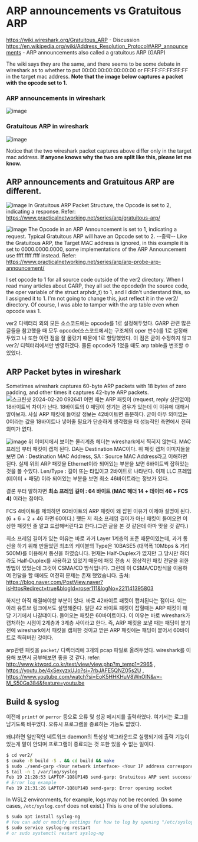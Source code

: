 # ARP announcements vs Gratuitous ARP
https://wiki.wireshark.org/Gratuitous_ARP - Discussion
https://en.wikipedia.org/wiki/Address_Resolution_Protocol#ARP_announcements - ARP announcements also called a gratuitous ARP (GARP)

The wiki says they are the same, and there seems to be some debate in wireshark as to whether to put 00:00:00:00:00:00:00 or FF:FF:FF:FF:FF:FF in the target mac address.
**Note that the image below captures a packet with the opcode set to 1.**
### ARP announcements in wireshark
![image](https://github.com/cryptogus/Gratuitous-ARP/assets/60291830/dbdd53b0-2c0e-4355-afed-4daef3af638b)
### Gratuitous ARP in wireshark
![image](https://github.com/cryptogus/Gratuitous-ARP/assets/60291830/b85e66ba-1467-4aa4-b16f-d12d7504e7f7)

Notice that the two wireshark packet captures above differ only in the target mac address. **If anyone knows why the two are split like this, please let me know.**

## ARP announcements and Gratuitous ARP are different.
![image](https://github.com/cryptogus/Gratuitous-ARP/assets/60291830/6f0333b7-12f1-4ecc-9ae8-b9fad76479f9)
In Gratuitous ARP Packet Structure, the Opcode is set to 2, indicating a response. Refer: https://www.practicalnetworking.net/series/arp/gratuitous-arp/

![image](https://github.com/cryptogus/Gratuitous-ARP/assets/60291830/cfb12980-ab01-4af6-8107-1cf1d636165e)
The Opcode in an ARP Announcement is set to 1, indicating a request. Typical Gratuitous ARP will have an Opcode set to 2.
--중략--
Like the Gratuitous ARP, the Target MAC address is ignored, in this example it is set to 0000.0000.0000, some implementations of the ARP Announcement use ffff.ffff.ffff instead.
Refer: https://www.practicalnetworking.net/series/arp/arp-probe-arp-announcement/

I set opcode to 1 for all source code outside of the ver2 directory. When I read many articles about GARP, they all set the opcode(In the source code, the oper variable of the struct arphdr_t) to 1, and I didn't understand this, so I assigned it to 1. I'm not going to change this, just reflect it in the ver2/ directory. Of course, I was able to tamper with the arp table even when opcode was 1.

ver2 디렉터리 외의 모든 소스코드에는 opcode를 1로 설정해두었다. GARP 관련 많은 글들을 참고했을 때 모두 opcode(소스코드에서는 구조체의 oper 변수)를 1로 설정해두었고 나 또한 이런 점을 잘 몰랐기 때문에 1로 할당했었다. 이 점은 굳이 수정하지 않고 ver2/ 디렉터리에서만 반영하겠다. 물론 opcode가 1었을 때도 arp table을 변조할 수 있었다.
## ARP Packet bytes in wireshark
Sometimes wireshark captures 60-byte ARP packets with 18 bytes of zero padding, and other times it captures 42-byte ARP packets.
![스크린샷 2024-02-20 092641](https://github.com/cryptogus/Gratuitous-ARP/assets/60291830/390828ed-4dff-4f3a-8d04-41a7e2cab91b)
어떤 때는 ARP 패킷이 (request, reply 상관없이) 18바이트씩 차이가 난다. 18바이트의 0 패딩이 생기는 경우가 있는데 이 이유에 대해서 알아보자. 사실 ARP 패킷에 들어갈 정보는 42바이트면 충분하다. 굳이 아무 의미없는 0이라는 값을 18바이트나 넣어줄 필요가 단순하게 생각했을 때 성능적인 측면에서 전혀 의미가 없다.


![image](https://github.com/cryptogus/Gratuitous-ARP/assets/60291830/630e7f58-90e1-4ec5-a214-feed0c9f805f)
위 이미지에서 보이는 물리계층 헤더는 wireshark에서 찍히지 않는다. MAC 프레임 부터 패킷이 캡처 된다. DA는 Destination MAC이다. 위 패킷 캡처 이미지들을 보면  DA : Destination MAC Address, SA : Source MAC Address라고 이해하면 된다. 실제 위의 ARP 패킷을 Ethernet이라 되어있는 부분을 보면 6바이트씩 잡혀있는 것을 볼 수있다. Len/Type : 길이 또는 타입이고 2바이트로 나타낸다. 이제 LLC 프레임(데이터 + 패딩) 이라 되어있는 부분을 보면 최소 46바이트라는 정보가 있다.

결론 부터 말하자면 **최소 프레임 길이 : 64 바이트 (MAC 헤더 14 + 데이터 46 + FCS 4)** 이라는 점이다.

FCS 4바이트를 제외하면 60바이트의 ARP 패킷이 왜 잡힌 이유가 이제야 설명이 된다. (6 + 6 + 2 + 46 하면 60이다.)
쨋든 저 최소 프레임 길이가 아닌 패킷이 들어오면 이상한 패킷인 줄 알고 드랍해버린다고 한다.(그런 글을 본 것 같은데 아마 맞을 것 같다.)

최소 프레임 길이가 있는 이유는 바로 과거 Layer 1계층의 표준 때문이였는데, 과거 통신을 하기 위해 만들었던 최초의 케이블의 Type은 10BASE5 (대역폭 10Mbps & 거리 500M)를 이용해서 통신을 하였습니다. 현재는 Half-Duplex가 없지만 그 당시만 하더라도 Half-Duplex를 사용하고 있었기 때문에 패킷 전송 시 정상적인 패킷 전달을 위한 방법이 있었는데 그것이 CSMA/CD 방식입니다. 그런데 이 CSMA/CD방식을 이용하여 전달을 할 때에도 여전히 문제는 존재 했었습니다. 출처: https://blog.naver.com/PostView.naver?isHttpsRedirect=true&blogId=roser111&logNo=221141395803

하지만 아직 해결해야할 부분이 있다. 바로 42바이트 패킷이 캡처된다는 점이다. 이는 아래 유튜브 링크에서도 설명해준다. 일단 42 바이트 패킷이 잡힐때는 ARP 패킷이 해당 기기에서 나갈떄이다. 들어오는 패킷은 60바이트이다.
이 이유는 바로 wireshark가 캡처하는 시점이 2계층과 3계층 사이라고 한다. 즉, ARP 패킷을 보낼 때는 패딩이 붙기 전에 wireshark에서 패킷을 캡처한 것이고 받은 ARP 패킷에는 패딩이 붙어서 60바이트로 찍혀버린 것이다.

arp관련 패킷을 `packet/` 디렉터리에 3개의 pcap 파일로 올려두었다. wireshark를 이용해 보면서 공부해보면 좋을 것 같다.
refer: http://www.ktword.co.kr/test/view/view.php?m_temp1=2965 , https://youtu.be/4xSexyzxUJo?si=7rbJAFE5QNZ05s2U , https://www.youtube.com/watch?si=EoK5HHKHuV8WnOIN&v=-M_S50Ga384&feature=youtu.be
## Build & syslog
이전에 `printf` or `perror` 등으로 오류 및 성공 메시지를 출력하였다. 여기서는 로그를 남기도록 바꾸었다. 오류시 프로그램을 종료하는 기능도 없앴다.

왜냐하면 일반적인 네트워크 daemon의 특성상 백그라운드로 실행되기에 출력 기능이 있는게 말이 안되며 프로그램이 종료되는 것 또한 있을 수 없는 일이다.

```bash
$ cd ver2/
$ cmake -B build -S . && cd build && make
$ sudo ./send-garp <Your network interface> <Your IP address corresponding to the network interface>
$ tail -n 1 /var/log/syslog
Feb 19 21:28:53 LAPTOP-1Q8UP14B send-garp: Gratuitous ARP sent successfully.
# Error log example
Feb 19 21:31:26 LAPTOP-1Q8UP14B send-garp: Error opening socket
```
In WSL2 environments, for example, logs may not be recorded. (In some cases, `/etc/syslog.conf` does not exist.)
This is one of the solutions.
```bash
$ sudo apt install syslog-ng
# You can add or modify settings for how to log by opening "/etc/syslog-ng/syslog-ng.conf"
$ sudo service syslog-ng restart
# or sudo systemctl restart syslog-ng
```